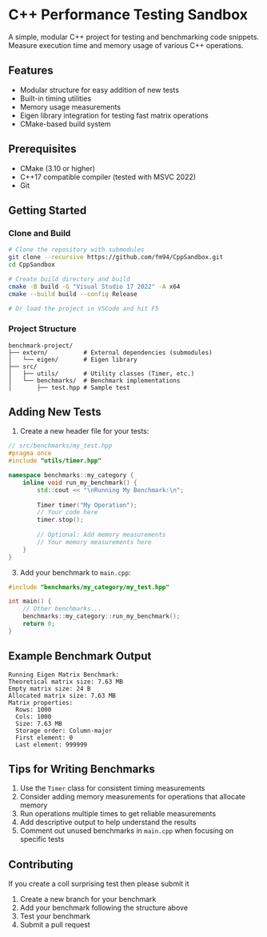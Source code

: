 # C++ Performance Testing Sandbox

A simple, modular C++ project for testing and benchmarking code snippets. Measure execution time and memory usage of various C++ operations.

## Features
- Modular structure for easy addition of new tests
- Built-in timing utilities
- Memory usage measurements
- Eigen library integration for testing fast matrix operations
- CMake-based build system

## Prerequisites
- CMake (3.10 or higher)
- C++17 compatible compiler (tested with MSVC 2022)
- Git

## Getting Started

### Clone and Build
```bash
# Clone the repository with submodules
git clone --recursive https://github.com/fm94/CppSandbox.git
cd CppSandbox

# Create build directory and build
cmake -B build -G "Visual Studio 17 2022" -A x64
cmake --build build --config Release

# Or load the project in VSCode and hit F5
```

### Project Structure
```
benchmark-project/
├── extern/          # External dependencies (submodules)
│   └── eigen/       # Eigen library
├── src/
│   ├── utils/       # Utility classes (Timer, etc.)
│   └── benchmarks/  # Benchmark implementations
│       ├── test.hpp # Sample test
```

## Adding New Tests

1. Create a new header file for your tests:
```cpp
// src/benchmarks/my_test.hpp
#pragma once
#include "utils/timer.hpp"

namespace benchmarks::my_category {
    inline void run_my_benchmark() {
        std::cout << "\nRunning My Benchmark:\n";
        
        Timer timer("My Operation");
        // Your code here
        timer.stop();
        
        // Optional: Add memory measurements
        // Your memory measurements here
    }
}
```

3. Add your benchmark to `main.cpp`:
```cpp
#include "benchmarks/my_category/my_test.hpp"

int main() {
    // Other benchmarks...
    benchmarks::my_category::run_my_benchmark();
    return 0;
}
```

## Example Benchmark Output
```
Running Eigen Matrix Benchmark:
Theoretical matrix size: 7.63 MB
Empty matrix size: 24 B
Allocated matrix size: 7.63 MB
Matrix properties:
  Rows: 1000
  Cols: 1000
  Size: 7.63 MB
  Storage order: Column-major
  First element: 0
  Last element: 999999
```

## Tips for Writing Benchmarks
1. Use the `Timer` class for consistent timing measurements
2. Consider adding memory measurements for operations that allocate memory
3. Run operations multiple times to get reliable measurements
4. Add descriptive output to help understand the results
5. Comment out unused benchmarks in `main.cpp` when focusing on specific tests

## Contributing
If you create a coll surprising test then please submit it
1. Create a new branch for your benchmark
2. Add your benchmark following the structure above
3. Test your benchmark
4. Submit a pull request
